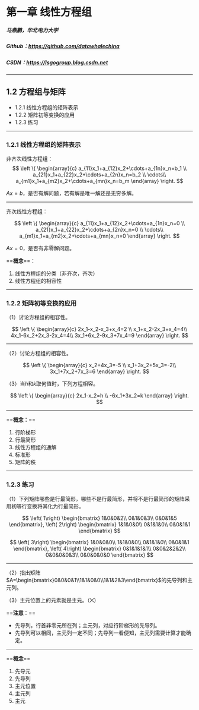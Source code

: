 <!-- $theme: gaia -->

# 第一章 线性方程组

##### 马燕鹏，华北电力大学
##### Github：https://github.com/datawhalechina 
##### CSDN：https://lsgogroup.blog.csdn.net


---
<!-- *template: invert -->

## 1.2 方程组与矩阵

- 1.2.1 线性方程组的矩阵表示
- 1.2.2 矩阵初等变换的应用
- 1.2.3 练习

---
### 1.2.1 线性方程组的矩阵表示

非齐次线性方程组：
$$
\left \{ 
\begin{array}{c}
a_{11}x_1+a_{12}x_2+\cdots+a_{1n}x_n=b_1 \\
a_{21}x_1+a_{22}x_2+\cdots+a_{2n}x_n=b_2 \\
\cdots\\
a_{m1}x_1+a_{m2}x_2+\cdots+a_{mn}x_n=b_m 
\end{array}
\right.
$$

$Ax=b$，是否有解问题，若有解是唯一解还是无穷多解。

---
齐次线性方程组：

$$
\left \{ 
\begin{array}{c}
a_{11}x_1+a_{12}x_2+\cdots+a_{1n}x_n=0 \\
a_{21}x_1+a_{22}x_2+\cdots+a_{2n}x_n=0 \\
\cdots\\
a_{m1}x_1+a_{m2}x_2+\cdots+a_{mn}x_n=0 
\end{array}
\right.
$$

$Ax=0$，是否有非零解问题。

==**概念**==：
1. 线性方程组的分类（非齐次，齐次）
2. 线性方程组的相容性

---
### 1.2.2 矩阵初等变换的应用

（1）讨论方程组的相容性。

$$
\left \{ 
\begin{array}{c}
2x_1-x_2-x_3+x_4=2 \\
x_1+x_2-2x_3+x_4=4\\
4x_1-6x_2+2x_3-2x_4=4\\
3x_1+6x_2-9x_3+7x_4=9
\end{array}
\right.
$$

---
（2）讨论方程组的相容性。

$$
\left \{ 
\begin{array}{c}
x_2+4x_3=-5 \\
x_1+3x_2+5x_3=-2\\
3x_1+7x_2+7x_3=6
\end{array}
\right.
$$

（3）当$h$和$k$取何值时，下列方程相容。

$$
\left \{ 
\begin{array}{c}
2x_1-x_2=h \\
-6x_1+3x_2=k
\end{array}
\right.
$$

---
==**概念：**==
1. 行阶梯形
2. 行最简形
3. 线性方程组的通解
4. 标准形
5. 矩阵的秩


---
### 1.2.3 练习

（1）下列矩阵哪些是行最简形，哪些不是行最简形，并将不是行最简形的矩阵采用初等行变换将其化为行最简形。

$$
\left( 1\right) 
\begin{bmatrix}
1&0&0&2\\
0&1&0&3\\
0&0&1&5
\end{bmatrix},  
\left( 2\right) 
\begin{bmatrix}
1&1&0&0\\
0&1&1&0\\
0&0&1&1
\end{bmatrix}
$$

$$
\left( 3\right) 
\begin{bmatrix}
1&0&0&0\\
1&1&0&0\\
0&1&1&0\\
0&0&1&1
\end{bmatrix},
\left( 4\right) 
\begin{bmatrix}
0&1&1&1&1\\
0&0&2&2&2\\
0&0&0&0&3\\
0&0&0&0&0
\end{bmatrix}
$$

---
（2）指出矩阵$A=\begin{bmatrix}0&0&0&1\\1&1&0&0\\1&1&2&3\end{bmatrix}$的先导列和主元列。

（3）主元位置上的元素就是主元。（⨉）


==**注意**：==

- 先导列，行首非零元所在列；主元列，对应行阶梯形的先导列。
- 先导列可以相同，主元列一定不同；先导列一看便知，主元列需要计算才能确定。


---
==**概念**==
1. 先导元
2. 先导列
3. 主元位置
4. 主元列
5. 主元

